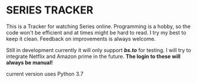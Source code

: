 # SERIES TRACKER
This is a Tracker for watching Series online. Programming is a hobby, 
so the code won't be efficient and at times might be hard to read. 
I try my best to keep it clean. Feedback on improvements is always welcome.

Still in development currently it will only support __*bs.to*__ for testing. 
I will try to integrate Netflix and Amazon prime in the future. 
**The login to these will always be manual!**

current version uses Python 3.7 

